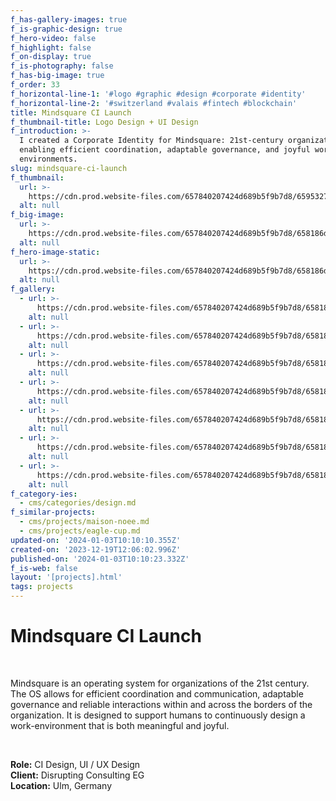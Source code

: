 ```yaml
---
f_has-gallery-images: true
f_is-graphic-design: true
f_hero-video: false
f_highlight: false
f_on-display: true
f_is-photography: false
f_has-big-image: true
f_order: 33
f_horizontal-line-1: '#logo #graphic #design #corporate #identity'
f_horizontal-line-2: '#switzerland #valais #fintech #blockchain'
title: Mindsquare CI Launch
f_thumbnail-title: Logo Design + UI Design
f_introduction: >-
  I created a Corporate Identity for Mindsquare: 21st-century organizational OS,
  enabling efficient coordination, adaptable governance, and joyful work
  environments.
slug: mindsquare-ci-launch
f_thumbnail:
  url: >-
    https://cdn.prod.website-files.com/657840207424d689b5f9b7d8/659532771d646507b4ba1059_thumbnail_animated.svg
  alt: null
f_big-image:
  url: >-
    https://cdn.prod.website-files.com/657840207424d689b5f9b7d8/658186d64d341b8e99769f12_img_mindsquare_03.webp
  alt: null
f_hero-image-static:
  url: >-
    https://cdn.prod.website-files.com/657840207424d689b5f9b7d8/658186d4a1edb8c6b9712782_img_mindsquare_07.svg
  alt: null
f_gallery:
  - url: >-
      https://cdn.prod.website-files.com/657840207424d689b5f9b7d8/65818846206eb252fe66bef3_test.svg
    alt: null
  - url: >-
      https://cdn.prod.website-files.com/657840207424d689b5f9b7d8/658186d46bbf7deaf2f4d461_img_mindsquare_06.webp
    alt: null
  - url: >-
      https://cdn.prod.website-files.com/657840207424d689b5f9b7d8/658186d3093aab6d4e5b74f4_img_mindsquare_09.webp
    alt: null
  - url: >-
      https://cdn.prod.website-files.com/657840207424d689b5f9b7d8/658186d40cdfe876cc9b004c_img_mindsquare_08.webp
    alt: null
  - url: >-
      https://cdn.prod.website-files.com/657840207424d689b5f9b7d8/658186d581322879a8e57b90_img_mindsquare_05.webp
    alt: null
  - url: >-
      https://cdn.prod.website-files.com/657840207424d689b5f9b7d8/658186d6a5113138f355cc6d_img_mindsquare_04.webp
    alt: null
  - url: >-
      https://cdn.prod.website-files.com/657840207424d689b5f9b7d8/658186d44b431bddbc703e90_img_mindsquare_10.webp
    alt: null
f_category-ies:
  - cms/categories/design.md
f_similar-projects:
  - cms/projects/maison-noee.md
  - cms/projects/eagle-cup.md
updated-on: '2024-01-03T10:10:10.355Z'
created-on: '2023-12-19T12:06:02.996Z'
published-on: '2024-01-03T10:10:23.332Z'
f_is-web: false
layout: '[projects].html'
tags: projects
---
```


Mindsquare CI Launch
====================

‍

Mindsquare is an operating system for organizations of the 21st century. The OS allows for efficient coordination and communication, adaptable governance and reliable interactions within and across the borders of the organization. It is designed to support humans to continuously design a work-environment that is both meaningful and joyful.

‍  

**Role:** CI Design, UI / UX Design  
**Client:** Disrupting Consulting EG  
**Location:** Ulm, Germany
